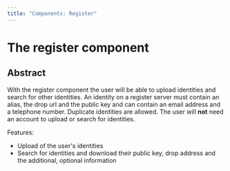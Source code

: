 ```yaml
---
title: "Components: Register"
---
```

# The register component

## Abstract
With the register component the user will be able to upload identities and search for other identities. An identity on a register server must contain an alias, the drop url and the public key and can contain an email address and a telephone number.
Duplicate identities are allowed.
The user will **not** need an account to upload or search for identities.

Features:

* Upload of the user's identities
* Search for identities and download their public key, drop address and the additional, optional information